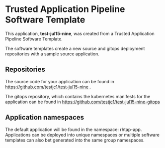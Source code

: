 # Trusted Application Pipeline Software Template

This application, **test-jul15-nine**, was created from a Trusted Application Pipeline Software Template.

The software templates create a new source and gitops deployment repositories with a sample source application. 

## Repositories

The source code for your application can be found in [https://github.com/testjc1/test-jul15-nine ](https://github.com/testjc1/test-jul15-nine ).
 
The gitops repository, which contains the kubernetes manifests for the application can be found in 
[https://github.com/testjc1/test-jul15-nine-gitops ](https://github.com/testjc1/test-jul15-nine-gitops ) 

## Application namespaces 

The default application will be found in the namespace: rhtap-app. Applications can be deployed into unique namespaces or multiple software templates can also bet generated into the same group namespaces.  